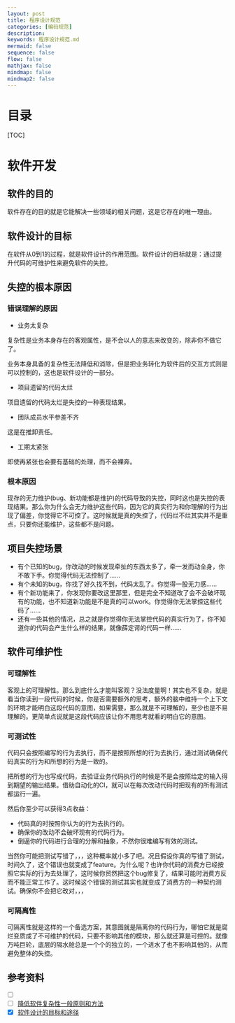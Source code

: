 ```yaml
---
layout: post
title: 程序设计规范
categories: [编码规范]
description: 
keywords: 程序设计规范.md
mermaid: false
sequence: false
flow: false
mathjax: false
mindmap: false
mindmap2: false
---
```

# 目录
[TOC]

# 软件开发
## 软件的目的
软件存在的目的就是它能解决一些领域的相关问题，这是它存在的唯一理由。

## 软件设计的目标
在软件从0到1的过程，就是软件设计的作用范围。软件设计的目标就是：通过提升代码的可维护性来避免软件的失控。

## 失控的根本原因
### 错误理解的原因
- 业务太复杂

复杂性是业务本身存在的客观属性，是不会以人的意志来改变的，除非你不做它了。

业务本身具备的复杂性无法降低和消除，但是把业务转化为软件后的交互方式则是可以控制的，这也是软件设计的一部分。

- 项目遗留的代码太烂

项目遗留的代码太烂是失控的一种表现结果。

- 团队成员水平参差不齐

这是在推卸责任。

- 工期太紧张

即使再紧张也会要有基础的处理，而不会裸奔。

### 根本原因
现存的无力维护(bug、新功能都是维护)的代码导致的失控，同时这也是失控的表现结果。那么你为什么会无力维护这些代码，因为它的真实行为和你理解的行为出现了偏差，你觉得它不可控了。这时候就是真的失控了，代码烂不烂其实并不是重点，只要你还能维护，这些都不是问题。

## 项目失控场景
- 有个已知的bug，你改动的时候发现牵扯的东西太多了，牵一发而动全身，你不敢下手。你觉得代码无法控制了……
- 有个未知的bug，你找了好久找不到，代码太乱了。你觉得一股无力感……
- 有个新功能来了，你发现你要改这里那里，但是完全不知道改了会不会破坏现有的功能，也不知道新功能是不是真的可以work。你觉得你无法掌控这些代码了……
- 还有一些其他的情况，总之就是你觉得你无法掌控代码的真实行为了，你不知道你的代码会产生什么样的结果，就像薛定谔的代码一样……

## 软件可维护性
### 可理解性
客观上的可理解性。那么到底什么才能叫客观？没法度量啊！其实也不复杂，就是看当你读到一段代码的时候，你是否需要额外的思考，额外的脑中维持一个上下文的环境才能明白这段代码的意图，如果需要，那么就是不可理解的，至少也是不易理解的。更简单点说就是这段代码应该让你不用思考就看的明白它的意图。

### 可测试性
代码只会按照编写的行为去执行，而不是按照所想的行为去执行，通过测试确保代码真实的行为和所想的行为是一致的。

把所想的行为也写成代码，去验证业务代码执行的时候是不是会按照给定的输入得到期望的输出结果。借助自动化的CI，就可以在每次改动代码时把现有的所有测试都运行一遍。

然后你至少可以获得3点收益：
- 代码真的时按照你认为的行为去执行的。
- 确保你的改动不会破坏现有的代码行为。
- 倒逼你的代码进行合理的分解和抽象，不然你很难编写有效的测试。

当然你可能把测试写错了，，，这种概率就小多了吧。况且假设你真的写错了测试，时间久了，这个错误也就变成了feature。为什么呢？也许你代码的消费方已经按照它实际的行为去处理了，这时候你贸然把这个bug修复了，结果可能时消费方反而不能正常工作了。这时候这个错误的测试其实也就变成了消费方的一种契约测试。确保你不会把它改对，，，

### 可隔离性
可隔离性就是这样的一个备选方案，其意图就是隔离你的代码行为，哪怕它就是腐烂变质成了不可维护的代码，只要不影响其他的模块，那么就还算是可控的。就像万吨巨轮，底层的隔水舱总是一个个的独立的，一个进水了也不影响其他的，从而避免整体的失控。

## 参考资料
- [ ] []()
- [ ] [降低软件复杂性一般原则和方法](https://tech.meituan.com/2019/09/19/common-method-of-reduce-complexity.html)
- [x] [软件设计的目标和途径](https://www.cnblogs.com/linianhui/p/objective-and-approach-of-software-design.html)